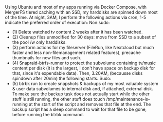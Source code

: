 Using Ubuntu and most of my apps running via Docker Compose, with MergerFS tiered caching with an SSD, my harddisks are spinned down most of the time. 
At night, 3AM, I perform the following actions via cron, 1-5 indicate the preferred order of execution:
Non sudo: 
- (1) Delete watched tv content 2 weeks after it has been watched. 
- (2) Cleanup files unmodified for 30 days: move from SSD to a subset of the pool /w only harddisks.
- (3) perform actions for my fileserver (FileRun, like Nextcloud but much faster and less non-filemanagement related features), precache thumbnails for new files and such. 
- (4) Snapraid-btrfs-runner to protect the subvolume containing tv/music content per disk (it is the largest, I don't have space on backup disk for that, since it's expendable data). 
Then, 3.20AM, (becausse disks spindown after 20min) the following starts. 
Sudo:
- (5) btrbk run to create snapshots & backups of my most valuable system & user data subvolumes to internal disk and, if attached, external disk. 
To make sure the backup task does not actually start while the other stuff is still running, the other stuff does touch /tmp/maintenance-is-running at the start of the script and removes that file at the end. The backup script has a sleep command to wait for that file to be gone, before running the btrbk command. 

